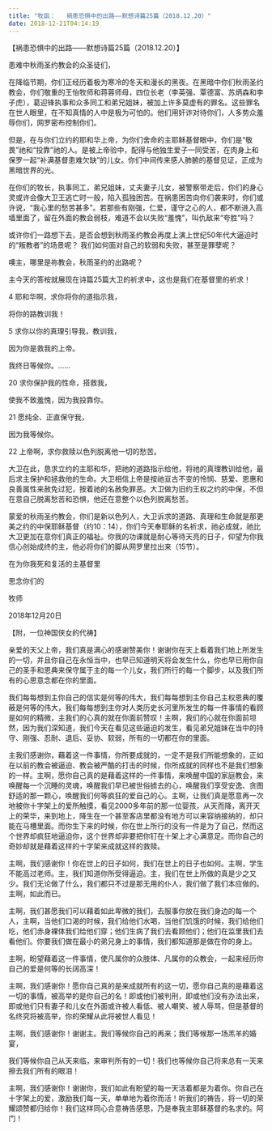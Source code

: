 ```yaml
---
title: "牧函：   祸患恐惧中的出路——默想诗篇25篇（2018.12.20）"
date: 2018-12-21T04:14:19
---
```


【祸患恐惧中的出路——默想诗篇25篇（2018.12.20）】


患难中秋雨圣约教会的众圣徒们，

 在降临节期，你们正经历着极为寒冷的冬天和漫长的黑夜。在黑暗中你们秋雨圣约教会，你们敬重的王怡牧师和蒋蓉师母，四位长老（李英强、覃德富、苏炳森和李子虎），葛迎锋执事和众多同工和弟兄姐妹，被加上许多莫虚有的罪名。这些罪名在世人眼里，在不知真情的人中是极为可怕的。他们用奸诈对待你们，人多势众羞辱你们，网罗密布控制你们。

 但是，在与你们立约的耶和华上帝，为你们舍命的主耶稣基督眼中，你们是“敬畏”祂和“投靠”祂的人。是被上帝验中，配得与他独生爱子一同受苦，在肉身上和保罗一起“补满基督患难欠缺”的儿女。你们中间传来感人肺腑的基督见证，正成为黑暗世界的光。

 在你们的牧长，执事同工，弟兄姐妹，丈夫妻子儿女，被警察带走后，你们的身心灵或许会像大卫王逃亡时一般，陷入孤独困苦。在祸患困苦向你们袭来时，你们或许说，“我心里的愁苦甚多”。若那些有刚强，仁爱，谨守之心的人，都不断进入高墙里面了，留在外面的教会弱枝，难道不会以失败“羞愧”，叫仇敌来“夸胜”吗？

或许你们一路想下去，是否会想到秋雨圣约教会再度上演上世纪50年代大逼迫时的“叛教者”的场景呢？ 我们如何面对自己的软弱和失败，甚至是罪孽呢？

 噢主，哪里是祢教会，秋雨圣约的出路呢？

 主今天的答桉就展现在诗篇25篇大卫的祈求中，这也是我们在基督里的祈求！

4 耶和华啊，求你将你的道指示我，

  将你的路教训我！

5 求你以你的真理引导我，教训我，

  因为你是救我的上帝。

  我终日等候你。……

20 求你保护我的性命，搭救我，

  使我不致羞愧，因为我投靠你。

21 愿纯全、正直保守我，

  因为我等候你。

22  上帝啊，求你救赎以色列脱离他一切的愁苦。

 

大卫在此，恳求立约的主耶和华，把祂的道路指示给他，将祂的真理教训给他，最后求主保护和拯救他的生命。大卫相信上帝是按祂亘古不变的怜悯、慈爱、恩惠和良善属性来赦免过犯，按着祂的名赦免罪恶。大卫做为旧约王权之约的中保，不但在意自己脱离愁苦和恐惧，他还在意整个以色列脱离愁苦。

 蒙爱的秋雨圣约教会，你们是新以色列人，大卫诉求的道路、真理和生命就是那更美之约的中保耶稣基督（约10：14），你们今天奉耶稣的名祈求，祂必成就，祂比大卫更加在意你们真正的福祉。你我的功课就是耐心等待天亮的日子，仰望为你我信心创始成终的主，他必将你们的脚从网罗里拉出来（15节）。


在为你我死和复活的主基督里

思念你们的

牧师

2018年12月20日

 

【附，一位神国侠女的代祷】

亲爱的天父上帝，我们真是满心的感谢赞美你！谢谢你在天上看着我们地上所发生的一切，并且你自己在永恒当中，也早已知道明天将会发生什么，你也早已用你自己的圣手和恩典来保守属于主的每一个儿女，我们所行的每一个脚步，以及我们所有的心思意念都在你的里面。

 我们每每想到主你自己的信实是何等的伟大，我们每每想到主你自己主权恩典的覆蔽是何等的伟大，我们每每想到主你对人类历史长河里所发生的每一件事情的看顾是如何的精微，主我们的心真的就在你面前赞叹！主啊，我们的心就在你面前坦然，因为我们深知道，我们今天在看见这些逼迫的发生，看见弟兄姐妹在当中的持守、刚强、忍耐、退后、妥协、软弱，所有的一切都在你的里面。

 主我们感谢你，藉着这一件事情，你所要成就的，一定不是我们所能想象的，正如在以前的教会被逼迫、教会被严酷的打击的时候，你所成就的同样也不是我们想象的一样。主啊，愿你自己真的是藉着这样的一件事情，来唤醒中国的家庭教会，来唤醒每一个沉睡的灵魂，唤醒我们早已被世俗掳去的心，唤醒我们享受安逸、贪图舒适的那一颗心，唤醒我们何等疯狂的爱自己的心。主啊，让我们真是愿意再一次地被你十字架上的爱所触摸，看见2000多年前的那一位婴孩，从天而降，离开天上的荣华，来到地上，降生在一个甚至客店里都没有地方可以来容纳接纳的，却只能在马槽里面。而你生下来的时候，你在世上所行的没有一件是为了自己，然而这个世界却疯狂地逼迫你，这个世界却非要把你钉在十架上才心满意足。而你自己的奇妙却就是藉着这样的十字架来成就这样的救赎。

 主啊，我们感谢你！你在世上的日子如何，我们在世上的日子也如何。主啊，学生不能高过老师。主，我们知道你所受得逼迫。主，我们在世上所做的真是少之又少。我们无论做了什么，我们都只不过是那无用的仆人，我们做了我们本应做的。主啊，如此而已。

 主啊，我们甚愿我们可以藉着如此卑微的我们，去服事你放在我们身边的每一个人，主啊，当他们口渴的时候，我们给他们水喝，当他们饥饿的时候，我们给他们吃，他们赤身裸体我们给他们穿；他们生病了我们去看顾他们；他们在监里我们去看他们。你要我们做在最小的弟兄身上的事情，我们都知道那是做在你的身上。

 主啊，盼望藉着这一件事情，使凡属你的众肢体、凡属你的众教会，一起来经历你自己的爱是何等的长阔高深！

 主啊，我们感谢你！愿你自己真的是来成就所有的这一切，愿你自己真的是藉着这一切的事情，被高举的是你自己的名！即或他们被判刑，即或他们没有办法出来，即或他们只有妻子和儿女在外面或许被人看低、被人嘲笑、被人辱骂，但是基督的名终究将被高举，你的荣耀从此将被世人看见！

 主啊，我们感谢你！谢谢主。我们等候你自己的再来；我们等候那一场羔羊的婚宴，

我们等候你自己从天来临，来审判所有的一切！我们也等候你自己将来总有一天来擦去我们所有的眼泪！

 主啊，我们感谢你！谢谢你，我们如此有盼望的每一天活着都是为着你。你自己在十字架上的爱，激励我们每一天，单单地为着你而活！听我们的祷告，将一切的荣耀颂赞都归给你！我们这样同心合意祷告感恩，乃是奉我主耶稣基督的名求的。阿门！